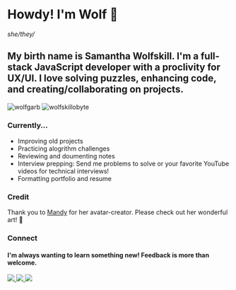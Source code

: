 # Howdy! I'm Wolf 🐺 
_she/they/_

## My birth name is Samantha Wolfskill. I'm a full-stack JavaScript developer with a proclivity for UX/UI. I love solving puzzles, enhancing code, and creating/collaborating on projects. 

<img align="center" src="https://github-readme-stats.vercel.app/api?username=wolfgarb&show_icons=true&locale=en&theme=dark" alt="wolfgarb" />

<img align="center" src="https://github-readme-stats.vercel.app/api/top-langs?username=wolfgarb&show_icons=true&locale=en&layout=compact&theme=dark" alt="wolfskillobyte" />

### Currently...

- Improving old projects
- Practicing alogrithm challenges
- Reviewing and doumenting notes
- Interview prepping: Send me problems to solve or your favorite YouTube videos for technical interviews!
- Formatting portfolio and resume

### Credit
Thank you to [Mandy](https://ummmmandy.tumblr.com/) for her avatar-creator. 
Please check out her wonderful art! 🌙

### Connect
#### I'm always wanting to learn something new! Feedback is more than welcome.
<a href="mailto:sraewolfskill@gmail.com">
  <img src="https://img.shields.io/badge/Gmail-D14836?style=for-the-badge&logo=gmail&logoColor=white" />
 </a>
<a href="https://www.linkedin.com/in/srwolfskill">
  <img src="https://img.shields.io/badge/LinkedIn-0077B5?style=for-the-badge&logo=linkedin&logoColor=white" />
 </a>
<a href

![](https://dcbadge.vercel.app/api/shield/746823093468790785?compact=true)


